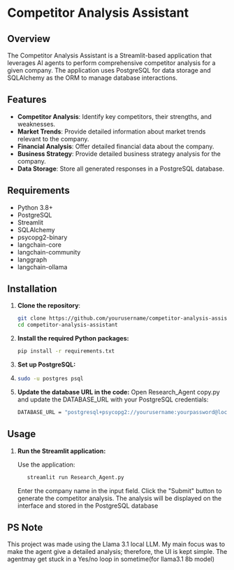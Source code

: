 # Competitor Analysis Assistant

## Overview

The Competitor Analysis Assistant is a Streamlit-based application that leverages AI agents to perform comprehensive competitor analysis for a given company. The application uses PostgreSQL for data storage and SQLAlchemy as the ORM to manage database interactions.

## Features

- **Competitor Analysis**: Identify key competitors, their strengths, and weaknesses.
- **Market Trends**: Provide detailed information about market trends relevant to the company.
- **Financial Analysis**: Offer detailed financial data about the company.
- **Business Strategy**: Provide detailed business strategy analysis for the company.
- **Data Storage**: Store all generated responses in a PostgreSQL database.

## Requirements

- Python 3.8+
- PostgreSQL
- Streamlit
- SQLAlchemy
- psycopg2-binary
- langchain-core
- langchain-community
- langgraph
- langchain-ollama

## Installation

1. **Clone the repository**:
   ```sh
   git clone https://github.com/yourusername/competitor-analysis-assistant.git
   cd competitor-analysis-assistant
2. **Install the required Python packages:**
   ```sh
   pip install -r requirements.txt  
4. **Set up PostgreSQL:**
5. ```sh
   sudo -u postgres psql
6. **Update the database URL in the code:**
   Open Research_Agent copy.py and update the DATABASE_URL with your PostgreSQL credentials:
   ```sh
   DATABASE_URL = "postgresql+psycopg2://yourusername:yourpassword@localhost:5432/yourdatabase"

## Usage
1. **Run the Streamlit application:**

   Use the application:
   ```sh
      streamlit run Research_Agent.py
   ```
   Enter the company name in the input field.
   Click the "Submit" button to generate the competitor analysis.
   The analysis will be displayed on the interface and stored in the PostgreSQL database

## **PS Note**
This project was made using the Llama 3.1 local LLM. My main focus was to make the agent give a detailed analysis; therefore, the UI is kept simple.
The agentmay get stuck in a Yes/no loop in sometime(for llama3.1 8b model)
